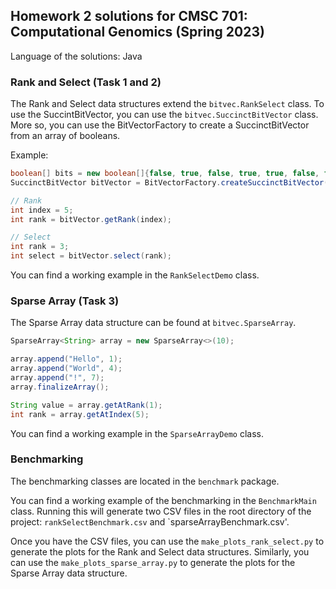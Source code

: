 Homework 2 solutions for CMSC 701: Computational Genomics (Spring 2023)
--
Language of the solutions: Java

### Rank and Select (Task 1 and 2)

The Rank and Select data structures extend the `bitvec.RankSelect` class. 
To use the SuccintBitVector, you can use the `bitvec.SuccinctBitVector` class.
More so, you can use the BitVectorFactory to create a SuccinctBitVector from an array of booleans.

Example:

```java
boolean[] bits = new boolean[]{false, true, false, true, true, false, false, false, true, false, false};
SuccinctBitVector bitVector = BitVectorFactory.createSuccinctBitVector(bits);

// Rank
int index = 5;
int rank = bitVector.getRank(index);

// Select
int rank = 3;
int select = bitVector.select(rank);
```

You can find a working example in the `RankSelectDemo` class.

### Sparse Array (Task 3)

The Sparse Array data structure can be found at `bitvec.SparseArray`.

```java
SparseArray<String> array = new SparseArray<>(10);

array.append("Hello", 1);
array.append("World", 4);
array.append("!", 7);
array.finalizeArray();

String value = array.getAtRank(1);
int rank = array.getAtIndex(5);
```

You can find a working example in the `SparseArrayDemo` class.

### Benchmarking

The benchmarking classes are located in the `benchmark` package.

You can find a working example of the benchmarking in the `BenchmarkMain` class.
Running this will generate two CSV files in the root directory of the project:
`rankSelectBenchmark.csv` and `sparseArrayBenchmark.csv'.

Once you have the CSV files, you can use the `make_plots_rank_select.py` to generate the plots for the Rank and Select data structures.
Similarly, you can use the `make_plots_sparse_array.py` to generate the plots for the Sparse Array data structure.


